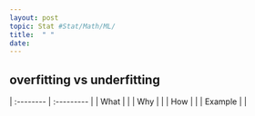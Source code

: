 ```yaml
---
layout: post
topic: Stat #Stat/Math/ML/
title:  " "
date:   
---
```


## overfitting vs underfitting

| :-------- | :--------- |
| What | |
| Why | |
| How | |
| Example | |